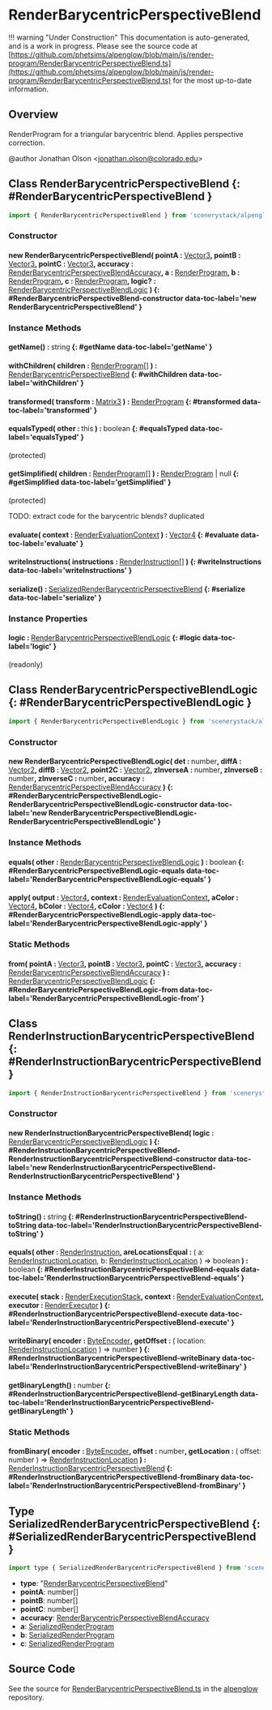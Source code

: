 # RenderBarycentricPerspectiveBlend

!!! warning "Under Construction"
    This documentation is auto-generated, and is a work in progress. Please see the source code at
    [https://github.com/phetsims/alpenglow/blob/main/js/render-program/RenderBarycentricPerspectiveBlend.ts](https://github.com/phetsims/alpenglow/blob/main/js/render-program/RenderBarycentricPerspectiveBlend.ts) for the most up-to-date information.

## Overview

RenderProgram for a triangular barycentric blend. Applies perspective correction.

@author Jonathan Olson &lt;jonathan.olson@colorado.edu&gt;

## Class RenderBarycentricPerspectiveBlend {: #RenderBarycentricPerspectiveBlend }


```js
import { RenderBarycentricPerspectiveBlend } from 'scenerystack/alpenglow';
```
### Constructor

#### new RenderBarycentricPerspectiveBlend( pointA : <span style="font-weight: 400;">[Vector3](../dot/Vector3.md)</span>, pointB : <span style="font-weight: 400;">[Vector3](../dot/Vector3.md)</span>, pointC : <span style="font-weight: 400;">[Vector3](../dot/Vector3.md)</span>, accuracy : <span style="font-weight: 400;">[RenderBarycentricPerspectiveBlendAccuracy](../alpenglow/RenderBarycentricPerspectiveBlend.md#RenderBarycentricPerspectiveBlendAccuracy)</span>, a : <span style="font-weight: 400;">[RenderProgram](../alpenglow/RenderProgram.md)</span>, b : <span style="font-weight: 400;">[RenderProgram](../alpenglow/RenderProgram.md)</span>, c : <span style="font-weight: 400;">[RenderProgram](../alpenglow/RenderProgram.md)</span>, logic? : <span style="font-weight: 400;">[RenderBarycentricPerspectiveBlendLogic](../alpenglow/RenderBarycentricPerspectiveBlend.md#RenderBarycentricPerspectiveBlendLogic)</span> ) {: #RenderBarycentricPerspectiveBlend-constructor data-toc-label='new RenderBarycentricPerspectiveBlend' }

### Instance Methods

#### getName() : <span style="font-weight: 400;"><span style="color: hsla(calc(var(--md-hue) + 180deg),80%,40%,1);">string</span></span> {: #getName data-toc-label='getName' }

#### withChildren( children : <span style="font-weight: 400;">[RenderProgram](../alpenglow/RenderProgram.md)[]</span> ) : <span style="font-weight: 400;">[RenderBarycentricPerspectiveBlend](../alpenglow/RenderBarycentricPerspectiveBlend.md)</span> {: #withChildren data-toc-label='withChildren' }

#### transformed( transform : <span style="font-weight: 400;">[Matrix3](../dot/Matrix3.md)</span> ) : <span style="font-weight: 400;">[RenderProgram](../alpenglow/RenderProgram.md)</span> {: #transformed data-toc-label='transformed' }

#### equalsTyped( other : <span style="font-weight: 400;"><span style="color: hsla(calc(var(--md-hue) + 180deg),80%,40%,1);">this</span></span> ) : <span style="font-weight: 400;"><span style="color: hsla(calc(var(--md-hue) + 180deg),80%,40%,1);">boolean</span></span> {: #equalsTyped data-toc-label='equalsTyped' }

(protected)

#### getSimplified( children : <span style="font-weight: 400;">[RenderProgram](../alpenglow/RenderProgram.md)[]</span> ) : <span style="font-weight: 400;">[RenderProgram](../alpenglow/RenderProgram.md) | <span style="color: hsla(calc(var(--md-hue) + 180deg),80%,40%,1);">null</span></span> {: #getSimplified data-toc-label='getSimplified' }

(protected)

TODO: extract code for the barycentric blends? duplicated

#### evaluate( context : <span style="font-weight: 400;">[RenderEvaluationContext](../alpenglow/RenderEvaluationContext.md)</span> ) : <span style="font-weight: 400;">[Vector4](../dot/Vector4.md)</span> {: #evaluate data-toc-label='evaluate' }

#### writeInstructions( instructions : <span style="font-weight: 400;">[RenderInstruction](../alpenglow/RenderInstruction.md)[]</span> ) {: #writeInstructions data-toc-label='writeInstructions' }

#### serialize() : <span style="font-weight: 400;">[SerializedRenderBarycentricPerspectiveBlend](../alpenglow/RenderBarycentricPerspectiveBlend.md#SerializedRenderBarycentricPerspectiveBlend)</span> {: #serialize data-toc-label='serialize' }

### Instance Properties

#### logic : <span style="font-weight: 400;">[RenderBarycentricPerspectiveBlendLogic](../alpenglow/RenderBarycentricPerspectiveBlend.md#RenderBarycentricPerspectiveBlendLogic)</span> {: #logic data-toc-label='logic' }

(readonly)



## Class RenderBarycentricPerspectiveBlendLogic {: #RenderBarycentricPerspectiveBlendLogic }


```js
import { RenderBarycentricPerspectiveBlendLogic } from 'scenerystack/alpenglow';
```
### Constructor

#### new RenderBarycentricPerspectiveBlendLogic( det : <span style="font-weight: 400;"><span style="color: hsla(calc(var(--md-hue) + 180deg),80%,40%,1);">number</span></span>, diffA : <span style="font-weight: 400;">[Vector2](../dot/Vector2.md)</span>, diffB : <span style="font-weight: 400;">[Vector2](../dot/Vector2.md)</span>, point2C : <span style="font-weight: 400;">[Vector2](../dot/Vector2.md)</span>, zInverseA : <span style="font-weight: 400;"><span style="color: hsla(calc(var(--md-hue) + 180deg),80%,40%,1);">number</span></span>, zInverseB : <span style="font-weight: 400;"><span style="color: hsla(calc(var(--md-hue) + 180deg),80%,40%,1);">number</span></span>, zInverseC : <span style="font-weight: 400;"><span style="color: hsla(calc(var(--md-hue) + 180deg),80%,40%,1);">number</span></span>, accuracy : <span style="font-weight: 400;">[RenderBarycentricPerspectiveBlendAccuracy](../alpenglow/RenderBarycentricPerspectiveBlend.md#RenderBarycentricPerspectiveBlendAccuracy)</span> ) {: #RenderBarycentricPerspectiveBlendLogic-RenderBarycentricPerspectiveBlendLogic-constructor data-toc-label='new RenderBarycentricPerspectiveBlendLogic-RenderBarycentricPerspectiveBlendLogic' }

### Instance Methods

#### equals( other : <span style="font-weight: 400;">[RenderBarycentricPerspectiveBlendLogic](../alpenglow/RenderBarycentricPerspectiveBlend.md#RenderBarycentricPerspectiveBlendLogic)</span> ) : <span style="font-weight: 400;"><span style="color: hsla(calc(var(--md-hue) + 180deg),80%,40%,1);">boolean</span></span> {: #RenderBarycentricPerspectiveBlendLogic-equals data-toc-label='RenderBarycentricPerspectiveBlendLogic-equals' }

#### apply( output : <span style="font-weight: 400;">[Vector4](../dot/Vector4.md)</span>, context : <span style="font-weight: 400;">[RenderEvaluationContext](../alpenglow/RenderEvaluationContext.md)</span>, aColor : <span style="font-weight: 400;">[Vector4](../dot/Vector4.md)</span>, bColor : <span style="font-weight: 400;">[Vector4](../dot/Vector4.md)</span>, cColor : <span style="font-weight: 400;">[Vector4](../dot/Vector4.md)</span> ) {: #RenderBarycentricPerspectiveBlendLogic-apply data-toc-label='RenderBarycentricPerspectiveBlendLogic-apply' }

### Static Methods

#### from( pointA : <span style="font-weight: 400;">[Vector3](../dot/Vector3.md)</span>, pointB : <span style="font-weight: 400;">[Vector3](../dot/Vector3.md)</span>, pointC : <span style="font-weight: 400;">[Vector3](../dot/Vector3.md)</span>, accuracy : <span style="font-weight: 400;">[RenderBarycentricPerspectiveBlendAccuracy](../alpenglow/RenderBarycentricPerspectiveBlend.md#RenderBarycentricPerspectiveBlendAccuracy)</span> ) : <span style="font-weight: 400;">[RenderBarycentricPerspectiveBlendLogic](../alpenglow/RenderBarycentricPerspectiveBlend.md#RenderBarycentricPerspectiveBlendLogic)</span> {: #RenderBarycentricPerspectiveBlendLogic-from data-toc-label='RenderBarycentricPerspectiveBlendLogic-from' }



## Class RenderInstructionBarycentricPerspectiveBlend {: #RenderInstructionBarycentricPerspectiveBlend }


```js
import { RenderInstructionBarycentricPerspectiveBlend } from 'scenerystack/alpenglow';
```
### Constructor

#### new RenderInstructionBarycentricPerspectiveBlend( logic : <span style="font-weight: 400;">[RenderBarycentricPerspectiveBlendLogic](../alpenglow/RenderBarycentricPerspectiveBlend.md#RenderBarycentricPerspectiveBlendLogic)</span> ) {: #RenderInstructionBarycentricPerspectiveBlend-RenderInstructionBarycentricPerspectiveBlend-constructor data-toc-label='new RenderInstructionBarycentricPerspectiveBlend-RenderInstructionBarycentricPerspectiveBlend' }

### Instance Methods

#### toString() : <span style="font-weight: 400;"><span style="color: hsla(calc(var(--md-hue) + 180deg),80%,40%,1);">string</span></span> {: #RenderInstructionBarycentricPerspectiveBlend-toString data-toc-label='RenderInstructionBarycentricPerspectiveBlend-toString' }

#### equals( other : <span style="font-weight: 400;">[RenderInstruction](../alpenglow/RenderInstruction.md)</span>, areLocationsEqual : <span style="font-weight: 400;">( a: [RenderInstructionLocation](../alpenglow/RenderInstruction.md#RenderInstructionLocation), b: [RenderInstructionLocation](../alpenglow/RenderInstruction.md#RenderInstructionLocation) ) =&gt; <span style="color: hsla(calc(var(--md-hue) + 180deg),80%,40%,1);">boolean</span></span> ) : <span style="font-weight: 400;"><span style="color: hsla(calc(var(--md-hue) + 180deg),80%,40%,1);">boolean</span></span> {: #RenderInstructionBarycentricPerspectiveBlend-equals data-toc-label='RenderInstructionBarycentricPerspectiveBlend-equals' }

#### execute( stack : <span style="font-weight: 400;">[RenderExecutionStack](../alpenglow/RenderExecutionStack.md)</span>, context : <span style="font-weight: 400;">[RenderEvaluationContext](../alpenglow/RenderEvaluationContext.md)</span>, executor : <span style="font-weight: 400;">[RenderExecutor](../alpenglow/RenderExecutor.md)</span> ) {: #RenderInstructionBarycentricPerspectiveBlend-execute data-toc-label='RenderInstructionBarycentricPerspectiveBlend-execute' }

#### writeBinary( encoder : <span style="font-weight: 400;">[ByteEncoder](../alpenglow/ByteEncoder.md)</span>, getOffset : <span style="font-weight: 400;">( location: [RenderInstructionLocation](../alpenglow/RenderInstruction.md#RenderInstructionLocation) ) =&gt; <span style="color: hsla(calc(var(--md-hue) + 180deg),80%,40%,1);">number</span></span> ) {: #RenderInstructionBarycentricPerspectiveBlend-writeBinary data-toc-label='RenderInstructionBarycentricPerspectiveBlend-writeBinary' }

#### getBinaryLength() : <span style="font-weight: 400;"><span style="color: hsla(calc(var(--md-hue) + 180deg),80%,40%,1);">number</span></span> {: #RenderInstructionBarycentricPerspectiveBlend-getBinaryLength data-toc-label='RenderInstructionBarycentricPerspectiveBlend-getBinaryLength' }

### Static Methods

#### fromBinary( encoder : <span style="font-weight: 400;">[ByteEncoder](../alpenglow/ByteEncoder.md)</span>, offset : <span style="font-weight: 400;"><span style="color: hsla(calc(var(--md-hue) + 180deg),80%,40%,1);">number</span></span>, getLocation : <span style="font-weight: 400;">( offset: <span style="color: hsla(calc(var(--md-hue) + 180deg),80%,40%,1);">number</span> ) =&gt; [RenderInstructionLocation](../alpenglow/RenderInstruction.md#RenderInstructionLocation)</span> ) : <span style="font-weight: 400;">[RenderInstructionBarycentricPerspectiveBlend](../alpenglow/RenderBarycentricPerspectiveBlend.md#RenderInstructionBarycentricPerspectiveBlend)</span> {: #RenderInstructionBarycentricPerspectiveBlend-fromBinary data-toc-label='RenderInstructionBarycentricPerspectiveBlend-fromBinary' }



## Type SerializedRenderBarycentricPerspectiveBlend {: #SerializedRenderBarycentricPerspectiveBlend }


```js
import type { SerializedRenderBarycentricPerspectiveBlend } from 'scenerystack/alpenglow';
```


- **type**: "[RenderBarycentricPerspectiveBlend](../alpenglow/RenderBarycentricPerspectiveBlend.md)"
- **pointA**: <span style="color: hsla(calc(var(--md-hue) + 180deg),80%,40%,1);">number</span>[]
- **pointB**: <span style="color: hsla(calc(var(--md-hue) + 180deg),80%,40%,1);">number</span>[]
- **pointC**: <span style="color: hsla(calc(var(--md-hue) + 180deg),80%,40%,1);">number</span>[]
- **accuracy**: [RenderBarycentricPerspectiveBlendAccuracy](../alpenglow/RenderBarycentricPerspectiveBlend.md#RenderBarycentricPerspectiveBlendAccuracy)
- **a**: [SerializedRenderProgram](../alpenglow/RenderProgram.md#SerializedRenderProgram)
- **b**: [SerializedRenderProgram](../alpenglow/RenderProgram.md#SerializedRenderProgram)
- **c**: [SerializedRenderProgram](../alpenglow/RenderProgram.md#SerializedRenderProgram)




## Source Code

See the source for [RenderBarycentricPerspectiveBlend.ts](https://github.com/phetsims/alpenglow/blob/main/js/render-program/RenderBarycentricPerspectiveBlend.ts) in the [alpenglow](https://github.com/phetsims/alpenglow) repository.
